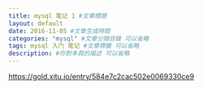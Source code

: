 ```yaml
---
title: mysql 笔记 1 #文章標題
layout: default
date: 2016-11-05 #文章生成時間
categories: "mysql" #文章分類目錄 可以省略
tags: mysql 入门 笔记 #文章標籤 可以省略
description: #你對本頁的描述 可以省略
---
```


https://gold.xitu.io/entry/584e7c2cac502e0069330ce9
